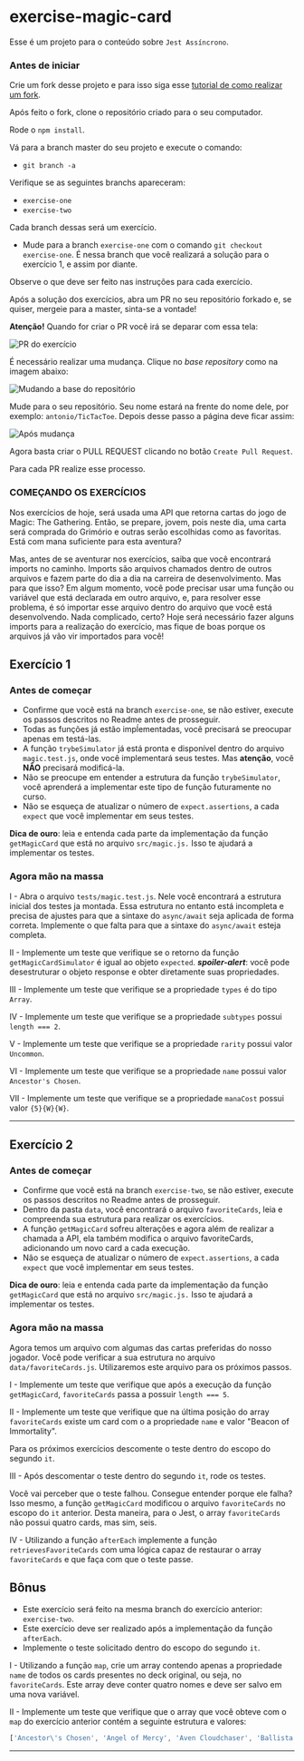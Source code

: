 # exercise-magic-card

Esse é um projeto para o conteúdo sobre `Jest Assíncrono`.

### Antes de iniciar

Crie um fork desse projeto e para isso siga esse [tutorial de como realizar um fork](https://guides.github.com/activities/forking/).

Após feito o fork, clone o repositório criado para o seu computador.

Rode o `npm install`.

Vá para a branch master do seu projeto e execute o comando:
- `git branch -a`

Verifique se as seguintes branchs apareceram:

  * `exercise-one`
  * `exercise-two`

Cada branch dessas será um exercício.

- Mude para a branch `exercise-one` com o comando `git checkout exercise-one`. É nessa branch que você realizará a solução para o exercício 1, e assim por diante.

Observe o que deve ser feito nas instruções para cada exercício.

Após a solução dos exercícios, abra um PR no seu repositório forkado e, se quiser, mergeie para a master, sinta-se a vontade!

**Atenção!** Quando for criar o PR você irá se deparar com essa tela:

![PR do exercício](images/example-pr.png)

É necessário realizar uma mudança. Clique no *base repository* como na imagem abaixo:

![Mudando a base do repositório](images/change-base.png)

Mude para o seu repositório. Seu nome estará na frente do nome dele, por exemplo: `antonio/TicTacToe`. Depois desse passo a página deve ficar assim:

![Após mudança](images/after-change.png)

Agora basta criar o PULL REQUEST clicando no botão `Create Pull Request`.

Para cada PR realize esse processo.

### COMEÇANDO OS EXERCÍCIOS

Nos exercícios de hoje, será usada uma API que retorna cartas do jogo de Magic: The Gathering. Então, se prepare, jovem, pois neste dia, uma carta será comprada do Grimório e outras serão escolhidas como as favoritas. Está com mana suficiente para esta aventura?

Mas, antes de se aventurar nos exercícios, saiba que você encontrará imports no caminho. Imports são arquivos chamados dentro de outros arquivos e fazem parte do dia a dia na carreira de desenvolvimento. Mas para que isso? Em algum momento, você pode precisar usar uma função ou variável que está declarada em outro arquivo, e, para resolver esse problema, é só importar esse arquivo dentro do arquivo que você está desenvolvendo. Nada complicado, certo? Hoje será necessário fazer alguns imports para a realização do exercício, mas fique de boas porque os arquivos já vão vir importados para você!

## Exercício 1

### Antes de começar

* Confirme que você está na branch `exercise-one`, se não estiver, execute os passos descritos no Readme antes de prosseguir.
* Todas as funções já estão impĺementadas, você precisará se preocupar apenas em testá-las. 
* A função `trybeSimulator` já está pronta e disponível dentro do arquivo `magic.test.js`, onde você implementará seus testes. Mas **atenção**, você **NÃO** precisará modificá-la.
* Não se preocupe em entender a estrutura da função `trybeSimulator`, você aprenderá a implementar este tipo de função futuramente no curso.
* Não se esqueça de atualizar o número de `expect.assertions`, a cada `expect` que você implementar em seus testes.

**Dica de ouro**: leia e entenda cada parte da implementação da função `getMagicCard` que está no arquivo `src/magic.js.` Isso te ajudará a implementar os testes.

### Agora mão na massa

I - Abra o arquivo `tests/magic.test.js`. Nele você encontrará a estrutura inicial dos testes ja montada. Essa estrutura no entanto está incompleta e precisa de ajustes para que a sintaxe do `async/await` seja aplicada de forma correta. Implemente o que falta para que a sintaxe do `async/await` esteja completa.

II - Implemente um teste que verifique se o retorno da função `getMagicCardSimulator` é igual ao objeto `expected`.
***spoiler-alert***: você pode desestruturar o objeto response e obter diretamente suas propriedades.

III - Implemente um teste que verifique se a propriedade `types` é do tipo `Array`.

IV - Implemente um teste que verifique se a propriedade `subtypes` possui `length === 2`.

V - Implemente um teste que verifique se a propriedade `rarity` possui valor `Uncommon`.

VI - Implemente um teste que verifique se a propriedade `name` possui valor `Ancestor's Chosen`.

VII - Implemente um teste que verifique se a propriedade `manaCost` possui valor `{5}{W}{W}`.

---

## Exercício 2

### Antes de começar

* Confirme que você está na branch `exercise-two`, se não estiver, execute os passos descritos no Readme antes de prosseguir.
* Dentro da pasta `data`, você encontrará o arquivo `favoriteCards`, leia e compreenda sua estrutura para realizar os exercícios.
* A função `getMagicCard` sofreu alterações e agora além de realizar a chamada a API, ela também modifica o arquivo favoriteCards, adicionando um novo card a cada execução.
* Não se esqueça de atualizar o número de `expect.assertions`, a cada `expect` que você implementar em seus testes.

**Dica de ouro**: leia e entenda cada parte da implementação da função `getMagicCard` que está no arquivo `src/magic.js.` Isso te ajudará a implementar os testes.


### Agora mão na massa

Agora temos um arquivo com algumas das cartas preferidas do nosso jogador. Você pode verificar a sua estrutura no arquivo `data/favoriteCards.js`. Utilizaremos este arquivo para os próximos passos.

I - Implemente um teste que verifique que após a execução da função `getMagicCard`, `favoriteCards` passa a possuir `length === 5`.

II - Implemente um teste que verifique que na última posição do array `favoriteCards` existe um card com o a propriedade `name` e valor "Beacon of Immortality".

Para os próximos exercícios descomente o teste dentro do escopo do segundo `it`.

III - Após descomentar o teste dentro do segundo `it`, rode os testes. 

Você vai perceber que o teste falhou. Consegue entender porque ele falha? Isso mesmo, a função `getMagicCard` modificou o arquivo `favoriteCards` no escopo do `it` anterior. Desta maneira, para o Jest, o array `favoriteCards` não possui quatro cards, mas sim, seis.

IV - Utilizando a função `afterEach` implemente a função `retrievesFavoriteCards` com uma lógica capaz de restaurar o array `favoriteCards` e que faça com que o teste passe. 

## Bônus

* Este exercício será feito na mesma branch do exercício anterior: `exercise-two`. 
* Este exercício deve ser realizado após a implementação da função `afterEach`.
* Implemente o teste solicitado dentro do escopo do segundo `it`.

I - Utilizando a função `map`, crie um array contendo apenas a propriedade `name` de todos os cards presentes no deck original, ou seja, no `favoriteCards`. Este array deve conter quatro nomes e deve ser salvo em uma nova variável.

II - Implemente um teste que verifique que o array que você obteve com o `map` do exercício anterior contém a seguinte estrutura e valores:

```js
['Ancestor\'s Chosen', 'Angel of Mercy', 'Aven Cloudchaser', 'Ballista Squad']
```
---

